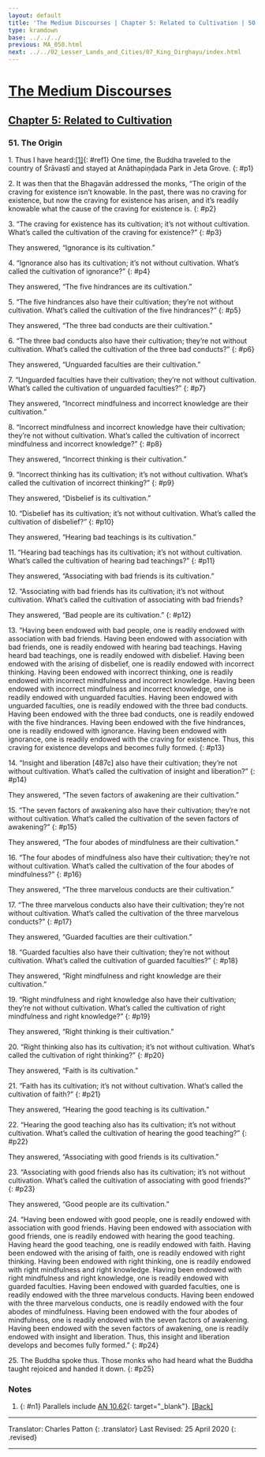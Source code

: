 ```yaml
---
layout: default
title: 'The Medium Discourses | Chapter 5: Related to Cultivation | 50. The Origin'
type: kramdown
base: ../../../
previous: MA_050.html
next: ../../02_Lesser_Lands_and_Cities/07_King_Dirghayu/index.html
---
```


# [The Medium Discourses](../../index.html)
## [Chapter 5: Related to Cultivation](index.html)
### 51. The Origin

1\. Thus I have heard:[\[1\]](#n1){: #ref1} One time, the Buddha traveled to the country of Śrāvastī and stayed at Anāthapiṇḍada Park in Jeta Grove.
{: #p1}

2\. It was then that the Bhagavān addressed the monks, “The origin of the craving for existence isn’t knowable. In the past, there was no craving for existence, but now the craving for existence has arisen, and it’s readily knowable what the cause of the craving for existence is.
{: #p2}

3\. “The craving for existence has its cultivation; it’s not without cultivation. What’s called the cultivation of the craving for existence?”
{: #p3}

They answered, “Ignorance is its cultivation.”

4\. “Ignorance also has its cultivation; it’s not without cultivation. What’s called the cultivation of ignorance?”
{: #p4}

They answered, “The five hindrances are its cultivation.”

5\. “The five hindrances also have their cultivation; they’re not without cultivation. What’s called the cultivation of the five hindrances?”
{: #p5}

They answered, “The three bad conducts are their cultivation.”

6\. “The three bad conducts also have their cultivation; they’re not without cultivation. What’s called the cultivation of the three bad conducts?”
{: #p6}

They answered, “Unguarded faculties are their cultivation.”

7\. “Unguarded faculties have their cultivation; they’re not without cultivation. What’s called the cultivation of unguarded faculties?”
{: #p7}

They answered, “Incorrect mindfulness and incorrect knowledge are their cultivation.”

8\. “Incorrect mindfulness and incorrect knowledge have their cultivation; they’re not without cultivation. What’s called the cultivation of incorrect mindfulness and incorrect knowledge?”
{: #p8}

They answered, “Incorrect thinking is their cultivation.”

9\. “Incorrect thinking has its cultivation; it’s not without cultivation. What’s called the cultivation of incorrect thinking?”
{: #p9}

They answered, “Disbelief is its cultivation.”

10\. “Disbelief has its cultivation; it’s not without cultivation. What’s called the cultivation of disbelief?”
{: #p10}

They answered, “Hearing bad teachings is its cultivation.”

11\. “Hearing bad teachings has its cultivation; it’s not without cultivation. What’s called the cultivation of hearing bad teachings?”
{: #p11}

They answered, “Associating with bad friends is its cultivation.”

12\. “Associating with bad friends has its cultivation; it’s not without cultivation. What’s called the cultivation of associating with bad friends?

They answered, “Bad people are its cultivation.”
{: #p12}

13\. “Having been endowed with bad people, one is readily endowed with association with bad friends. Having been endowed with association with bad friends, one is readily endowed with hearing bad teachings. Having heard bad teachings, one is readily endowed with disbelief. Having been endowed with the arising of disbelief, one is readily endowed with incorrect thinking. Having been endowed with incorrect thinking, one is readily endowed with incorrect mindfulness and incorrect knowledge. Having been endowed with incorrect mindfulness and incorrect knowledge, one is readily endowed with unguarded faculties. Having been endowed with unguarded faculties, one is readily endowed with the three bad conducts. Having been endowed with the three bad conducts, one is readily endowed with the five hindrances. Having been endowed with the five hindrances, one is readily endowed with ignorance. Having been endowed with ignorance, one is readily endowed with the craving for existence. Thus, this craving for existence develops and becomes fully formed.
{: #p13}

14\. “Insight and liberation [487c] also have their cultivation; they’re not without cultivation. What’s called the cultivation of insight and liberation?”
{: #p14}

They answered, “The seven factors of awakening are their cultivation.”

15\. “The seven factors of awakening also have their cultivation; they’re not without cultivation. What’s called the cultivation of the seven factors of awakening?”
{: #p15}

They answered, “The four abodes of mindfulness are their cultivation.”

16\. “The four abodes of mindfulness also have their cultivation; they’re not without cultivation. What’s called the cultivation of the four abodes of mindfulness?”
{: #p16}

They answered, “The three marvelous conducts are their cultivation.”

17\. “The three marvelous conducts also have their cultivation; they’re not without cultivation. What’s called the cultivation of the three marvelous conducts?”
{: #p17}

They answered, “Guarded faculties are their cultivation.”

18\. “Guarded faculties also have their cultivation; they’re not without cultivation. What’s called the cultivation of guarded faculties?”
{: #p18}

They answered, “Right mindfulness and right knowledge are their cultivation.”

19\. “Right mindfulness and right knowledge also have their cultivation; they’re not without cultivation. What’s called the cultivation of right mindfulness and right knowledge?”
{: #p19}

They answered, “Right thinking is their cultivation.”

20\. “Right thinking also has its cultivation; it’s not without cultivation. What’s called the cultivation of right thinking?”
{: #p20}

They answered, “Faith is its cultivation.”

21\. “Faith has its cultivation; it’s not without cultivation. What’s called the cultivation of faith?”
{: #p21}

They answered, “Hearing the good teaching is its cultivation.”

22\. “Hearing the good teaching also has its cultivation; it’s not without cultivation. What’s called the cultivation of hearing the good teaching?”
{: #p22}

They answered, “Associating with good friends is its cultivation.”

23\. “Associating with good friends also has its cultivation; it’s not without cultivation. What’s called the cultivation of associating with good friends?”
{: #p23}

They answered, “Good people are its cultivation.”

24\. “Having been endowed with good people, one is readily endowed with association with good friends. Having been endowed with association with good friends, one is readily endowed with hearing the good teaching. Having heard the good teaching, one is readily endowed with faith. Having been endowed with the arising of faith, one is readily endowed with right thinking. Having been endowed with right thinking, one is readily endowed with right mindfulness and right knowledge. Having been endowed with right mindfulness and right knowledge, one is readily endowed with guarded faculties. Having been endowed with guarded faculties, one is readily endowed with the three marvelous conducts. Having been endowed with the three marvelous conducts, one is readily endowed with the four abodes of mindfulness. Having been endowed with the four abodes of mindfulness, one is readily endowed with the seven factors of awakening. Having been endowed with the seven factors of awakening, one is readily endowed with insight and liberation. Thus, this insight and liberation develops and becomes fully formed.”
{: #p24}

25\. The Buddha spoke thus. Those monks who had heard what the Buddha taught rejoiced and handed it down.
{: #p25}

### Notes
1. {: #n1} Parallels include [AN 10.62](https://suttacentral.net/an10.62){: target="_blank"}. [\[Back\]](#ref1)

---

Translator: Charles Patton
{: .translator}
Last Revised: 25 April 2020
{: .revised}

---
